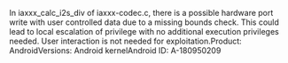 In iaxxx_calc_i2s_div of iaxxx-codec.c, there is a possible hardware port write with user controlled data due to a missing bounds check. This could lead to local escalation of privilege with no additional execution privileges needed. User interaction is not needed for exploitation.Product: AndroidVersions: Android kernelAndroid ID: A-180950209